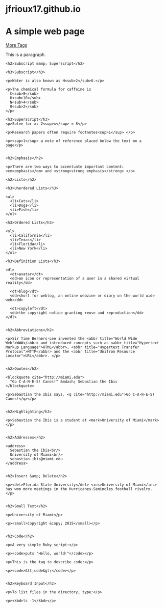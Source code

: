 # jfrioux17.github.io


<!DOCTYPE html>
<html>
  <head>
    <meta charset="UTF-8" />
    <title>A simple web page </title>
  </head>
  <body>
    <h1>A simple web page</h1>
    <p><a href="more-tags.html" title="More Tags">More Tags</a></p>
    <p>This is a paragraph.</p>

    <h2>Subscript &amp; Superscript</h2>

    <h3>Subscript</h3>

    <p>Water is also known as H<sub>2</sub>0.</p>

    <p>The chemical formula for caffeine is
      C<sub>8</sub>
      H<sub>10</sub>
      N<sub>4</sub>
      0<sub>2</sub>
    </p>

    <h3>Superscript</h3>
    <p>Solve for x: 2<sup>x</sup> = 8</p>

    <p>Research papers often require footnotes<sup>1</sup> </p>

    <p><sup>1</sup> a note of reference placed below the text on a page</p>


    <h2>Emphasis</h2>

    <p>There are two ways to accentuate important content: <em>emphasis</em> and <strong>strong emphasis</strong> </p>

    <h2>Lists</h2>

    <h3>Unordered Lists</h3>

    <ul>
      <li>Cats</li>
      <li>Dogs</li>
      <li>Fish</li>
    </ul>

    <h3>Ordered Lists</h3>

    <ol>
      <li>California</li>
      <li>Texas</li>
      <li>Florida</li>
      <li>New York</li>
    </ol>

    <h3>Definition Lists</h3>

    <dl>
      <dt>avatar</dt>
      <dd>an icon or representation of a user in a shared virtual reality</dd>

      <dt>blog</dt>
      <dd>short for weblog, an online webzine or diary on the world wide web</dd>

      <dt>copyleft</dt>
      <dd>the copyright notice granting reuse and reproduction</dd>
    </dl>


    <h2>Abbreviations</h2>

    <p>Sir Time Berners-Lee invented the <abbr title="World Wide Web">WWW</abbr> and introduced concepts such as <abbr title="Hypertext Markup Language">HTML</abbr>, <abbr title="Hypertext Transfer Protocol">HTTP</abbr> and the <abbr title="Unifrom Resource Locator">URL</abbr>. </p>


    <h2>Quotes</h2>

    <blockquote cite="http://miami.edu">
      "Go C-A-N-E-S! Canes!" &mdash; Sebastian the Ibis
    </blockquote>

    <p>Sebastian the Ibis says, <q cite="http://miami.edu">Go C-A-N-E-S! Canes!</q></p>


    <h2>Highlighting</h2>

    <p>Sebastian the Ibis is a student at <mark>University of Miami</mark></p>


    <h2>Addresses</h2>

    <address>
      Sebastian the Ibis<br/>
      University of Miami<br/>
      sebastian.ibis@miami.edu
    </address>


    <h2>Insert &amp; Delete</h2>

    <p><del>Florida State University</del> <ins>University of Miami</ins> has won more meetings in the Hurricanes-Seminoles football rivalry.</p>


    <h2>Small Text</h2>

    <p>University of Miami</p>

    <p><small>Copyright &copy; 2015</small></p>


    <h2>Code</h2>

    <p>A very simple Ruby script:</p>

    <p><code>puts "Hello, world!"</code></p>

    <p>This is the tag to describe code:</p>

    <p><code>&lt;code&gt;</code></p>


    <h2>Keyboard Input</h2>

    <p>To list files in the directory, type:</p>

    <p><kbd>ls -1</kbd></p>

  </body>
</html>
